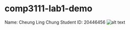 # comp3111-lab1-demo
Name: Cheung Ling Chung
Student ID: 20446456
![alt text](https://github.com/cyberlchung/comp3111-lab1-demo.git/screen)
